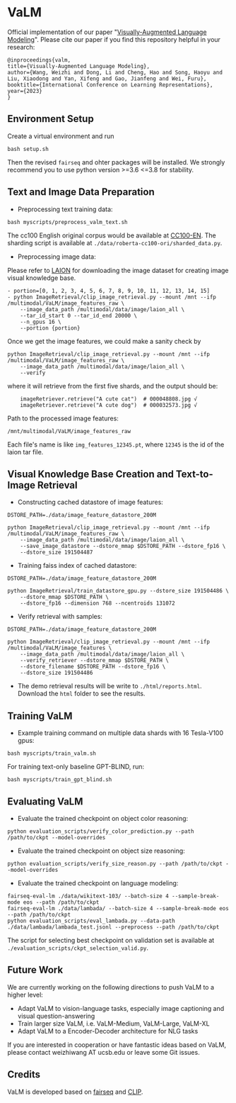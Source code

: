 # VaLM
Official implementation of our paper "[Visually-Augmented Language Modeling](https://arxiv.org/abs/2205.10178)". Please cite our paper if you find this repository helpful in your research:
```
@inproceedings{valm,
title={Visually-Augmented Language Modeling},
author={Wang, Weizhi and Dong, Li and Cheng, Hao and Song, Haoyu and Liu, Xiaodong and Yan, Xifeng and Gao, Jianfeng and Wei, Furu},
booktitle={International Conference on Learning Representations},
year={2023}
}
```

## Environment Setup 
Create a virtual environment and run 
```
bash setup.sh
```
Then the revised `fairseq` and ohter packages will be installed. We strongly recommend you to use python version >=3.6 <=3.8 for stability.

## Text and Image Data Preparation
* Preprocessing text training data:
```
bash myscripts/preprocess_valm_text.sh
```
The cc100 English original corpus would be available at [CC100-EN](https://data.statmt.org/cc-100/en.txt.xz). The sharding script is available at `./data/roberta-cc100-ori/sharded_data.py`.

* Preprocessing image data:

Please refer to [LAION](https://deploy.laion.ai/8f83b608504d46bb81708ec86e912220/) for downloading the image dataset for creating image visual knowledge base.
```
- portion=[0, 1, 2, 3, 4, 5, 6, 7, 8, 9, 10, 11, 12, 13, 14, 15]
- python ImageRetrieval/clip_image_retrieval.py --mount /mnt --ifp /multimodal/VaLM/image_features_raw \
    --image_data_path /multimodal/data/image/laion_all \
    --tar_id_start 0 --tar_id_end 20000 \
    --n_gpus 16 \
    --portion {portion}
```

Once we get the image features, we could make a sanity check by
```
python ImageRetrieval/clip_image_retrieval.py --mount /mnt --ifp /multimodal/VaLM/image_features_raw \
    --image_data_path /multimodal/data/image/laion_all \
    --verify
```
where it will retrieve from the first five shards, and the output should be:
```
    imageRetriever.retrieve("A cute cat")  # 000048808.jpg √
    imageRetriever.retrieve("A cute dog")  # 000032573.jpg √
```

Path to the processed image features:
```
/mnt/multimodal/VaLM/image_features_raw
```
Each file's name is like `img_features_12345.pt`, where `12345` is the id of the laion tar file.


## Visual Knowledge Base Creation and Text-to-Image Retrieval
* Constructing cached datastore of image features:
```
DSTORE_PATH=./data/image_feature_datastore_200M

python ImageRetrieval/clip_image_retrieval.py --mount /mnt --ifp /multimodal/VaLM/image_features_raw \
    --image_data_path /multimodal/data/image/laion_all \
    --save_image_datastore --dstore_mmap $DSTORE_PATH --dstore_fp16 \
    --dstore_size 191504487
```

* Training faiss index of cached datastore:
```
DSTORE_PATH=./data/image_feature_datastore_200M

python ImageRetrieval/train_datastore_gpu.py --dstore_size 191504486 \
    --dstore_mmap $DSTORE_PATH \
    --dstore_fp16 --dimension 768 --ncentroids 131072
```

* Verify retrieval with samples:
```
DSTORE_PATH=./data/image_feature_datastore_200M

python ImageRetrieval/clip_image_retrieval.py --mount /mnt --ifp /multimodal/VaLM/image_features \
    --image_data_path /multimodal/data/image/laion_all \
    --verify_retriever --dstore_mmap $DSTORE_PATH \
    --dstore_filename $DSTORE_PATH --dstore_fp16 \
    --dstore_size 191504486
```
* The demo retrieval results will be write to `./html/reports.html`. Download the `html` folder to see the results. 

## Training VaLM
* Example training command on multiple data shards with 16 Tesla-V100 gpus:
```
bash myscripts/train_valm.sh
```

For training text-only baseline GPT-BLIND, run:
```
bash myscripts/train_gpt_blind.sh
```

## Evaluating VaLM
* Evaluate the trained checkpoint on object color reasoning:
```
python evaluation_scripts/verify_color_prediction.py --path /path/to/ckpt --model-overrides
```

* Evaluate the trained checkpoint on object size reasoning:
```
python evaluation_scripts/verify_size_reason.py --path /path/to/ckpt --model-overrides
```

* Evaluate the trained checkpoint on language modeling:
```
fairseq-eval-lm ./data/wikitext-103/ --batch-size 4 --sample-break-mode eos --path /path/to/ckpt
fairseq-eval-lm ./data/lambada/ --batch-size 4 --sample-break-mode eos --path /path/to/ckpt
python evaluation_scripts/eval_lambada.py --data-path ./data/lambada/lambada_test.jsonl --preprocess --path /path/to/ckpt
```
The script for selecting best checkpoint on validation set is available at `./evaluation_scripts/ckpt_selection_valid.py`.

<!-- # Model Architectures
| ARCH               | emb\_dim | ffn\_dim | layers | att\_heads | dropout | att\_dropout | act\_fn |
|-----------------------|---------|---------|--------|-----------|---------|-------------|--------|
| valm\_gpt          | 768     | 3072    | 12     | 12        | 0.1     | 0.1         | gelu   |
| valm\_gpt2\_small  | 1024    | 4096    | 24     | 16        | 0.1     | 0.1         | gelu   |
| valm\_gpt2\_tiny   | 64      | 64      | 2      | 1         | 0.1     | 0.1         | gelu   |
| valm\_gpt2\_medium | 1280    | 5120    | 36     | 20        | 0.1     | 0.1         | gelu   |
| valm\_gpt2\_big    | 1600    | 6400    | 48     | 25        | 0.1     | 0.1         | gelu   |
| valm\_gpt3\_small  | 768     | 3072    | 12     | 12        | 0       | 0           | gelu   |
| valm\_gpt3\_medium | 1536    | 6144    | 24     | 16        | 0       | 0           | gelu   |
| valm\_gpt3\_large  | 2048    | 8192    | 24     | 32        | 0       | 0           | gelu   |
| valm\_gpt3\_xl     | 2560    | 10240   | 32     | 32        | 0       | 0           | gelu   |
| valm\_gpt3\_6\_7   | 4096    | 16384   | 32     | 32        | 0       | 0           | gelu   |
| valm\_gpt3\_13     | 5120    | 20480   | 40     | 40        | 0       | 0           | gelu   |
| valm\_gpt3\_175    | 12288   | 49152   | 96     | 96        | 0       | 0           | gelu   | -->

## Future Work
We are currently working on the following directions to push VaLM to a higher level:
* Adapt VaLM to vision-language tasks, especially image captioning and visual question-answering
* Train larger size VaLM, i.e. VaLM-Medium, VaLM-Large, VaLM-XL
* Adapt VaLM to a Encoder-Decoder architecture for NLG tasks

If you are interested in cooperation or have fantastic ideas based on VaLM, please contact weizhiwang AT ucsb.edu or leave some Git issues.

## Credits
VaLM is developed based on [fairseq](https://github.com/facebookresearch/fairseq) and [CLIP](https://github.com/openai/CLIP).
